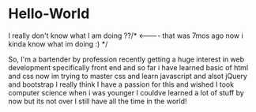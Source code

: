 # Hello-World
I really don't know what I am doing ??/* <---- that was 7mos ago now i kinda know what im doing :) */


So, I'm a bartender by profession recently getting a huge interest in web development specifically front end
and so far i have learned basic of html and css now im trying to master css and learn javascript and alsot jQuery and bootstrap
I really think  I have a passion for this and wished I took computer science when i was younger I couldve learned a lot of stuff by now but its not over I still have all the time in the world!
